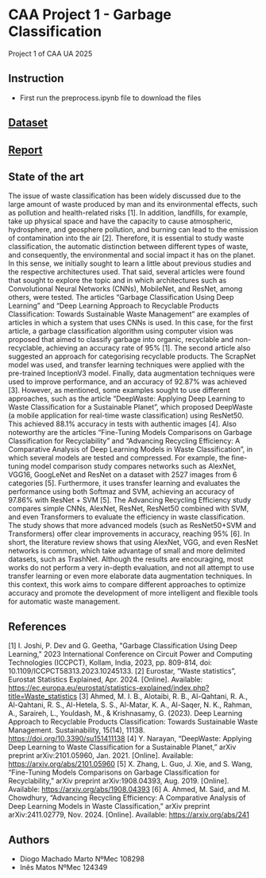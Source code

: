# CAA Project 1 - Garbage Classification

Project 1 of CAA UA 2025

## Instruction 

- First run the preprocess.ipynb file to download the files

## [Dataset](https://www.kaggle.com/datasets/asdasdasasdas/garbage-classification/code?datasetId=81794&sortBy=voteCount)

## [Report](https://typst.app/project/ro0ldpqhMWggBg9W2F50nf)

## State of the art
The issue of waste classification has been widely discussed due to the large amount of waste produced by man and its environmental effects, such as pollution and health-related risks [1]. In addition, landfills, for example, take up physical space and have the capacity to cause atmospheric, hydrosphere, and geosphere pollution, and burning can lead to the emission of contamination into the air [2].
Therefore, it is essential to study waste classification, the automatic distinction between different types of waste, and consequently, the environmental and social impact it has on the planet. In this sense, we initially sought to learn a little about previous studies and the respective architectures used. 
That said, several articles were found that sought to explore the topic and in which architectures such as Convolutional Neural Networks (CNNs), MobileNet, and ResNet, among others, were tested.
The articles “Garbage Classification Using Deep Learning” and “Deep Learning Approach to Recyclable Products Classification: Towards Sustainable Waste Management” are examples of articles in which a system that uses CNNs is used. In this case, for the first article, a garbage classification algorithm using computer vision was proposed that aimed to classify garbage into organic, recyclable and non-recyclable, achieving an accuracy rate of 95% [1]. The second article also suggested an approach for categorising recyclable products. The ScrapNet model was used, and transfer learning techniques were applied with the pre-trained InceptionV3 model. Finally, data augmentation techniques were used to improve performance, and an accuracy of 92.87% was achieved [3].
However, as mentioned, some examples sought to use different approaches, such as the article “DeepWaste: Applying Deep Learning to Waste Classification for a Sustainable Planet”, which proposed DeepWaste (a mobile application for real-time waste classification) using ResNet50. This achieved 88.1% accuracy in tests with authentic images [4]. Also noteworthy are the articles “Fine-Tuning Models Comparisons on Garbage Classification for Recyclability” and “Advancing Recycling Efficiency: A Comparative Analysis of Deep Learning Models in Waste Classification”, in which several models are tested and compressed. For example, the fine-tuning model comparison study compares networks such as AlexNet, VGG16, GoogLeNet and ResNet on a dataset with 2527 images from 6 categories [5]. Furthermore, it uses transfer learning and evaluates the performance using both Softmaz and SVM, achieving an accuracy of 97.86% with ResNet + SVM [5]. The Advancing Recycling Efficiency study compares simple CNNs, AlexNet, ResNet, ResNet50 combined with SVM, and even Transformers to evaluate the efficiency in waste classification. The study shows that more advanced models (such as ResNet50+SVM and Transformers) offer clear improvements in accuracy, reaching 95% [6].
In short, the literature review shows that using AlexNet, VGG, and even ResNet networks is common, which take advantage of small and more delimited datasets, such as TrashNet. Although the results are encouraging, most works do not perform a very in-depth evaluation, and not all attempt to use transfer learning or even more elaborate data augmentation techniques. In this context, this work aims to compare different approaches to optimize accuracy and promote the development of more intelligent and flexible tools for automatic waste management.



## References
[1] I. Joshi, P. Dev and G. Geetha, "Garbage Classification Using Deep Learning," 2023 International Conference on Circuit Power and Computing Technologies (ICCPCT), Kollam, India, 2023, pp. 809-814, doi: 10.1109/ICCPCT58313.2023.10245133.
[2] Eurostar, “Waste statistics”, Eurostat Statistics Explained, Apr. 2024. [Online]. Available: https://ec.europa.eu/eurostat/statistics-explained/index.php?title=Waste_statistics
[3] Ahmed, M. I. B., Alotaibi, R. B., Al-Qahtani, R. A., Al-Qahtani, R. S., Al-Hetela, S. S., Al-Matar, K. A., Al-Saqer, N. K., Rahman, A., Saraireh, L., Youldash, M., & Krishnasamy, G. (2023). Deep Learning Approach to Recyclable Products Classification: Towards Sustainable Waste Management. Sustainability, 15(14), 11138. https://doi.org/10.3390/su151411138
[4] Y. Narayan, “DeepWaste: Applying Deep Learning to Waste Classification for a Sustainable Planet,” arXiv preprint arXiv:2101.05960, Jan. 2021. [Online]. Available: https://arxiv.org/abs/2101.05960
[5] X. Zhang, L. Guo, J. Xie, and S. Wang, “Fine-Tuning Models Comparisons on Garbage Classification for Recyclability,” arXiv preprint arXiv:1908.04393, Aug. 2019. [Online]. Available: https://arxiv.org/abs/1908.04393
[6] A. Ahmed, M. Said, and M. Chowdhury, “Advancing Recycling Efficiency: A Comparative Analysis of Deep Learning Models in Waste Classification,” arXiv preprint arXiv:2411.02779, Nov. 2024. [Online]. Available: https://arxiv.org/abs/241




## Authors

- Diogo Machado Marto NºMec 108298
- Inês Matos NºMec 124349
